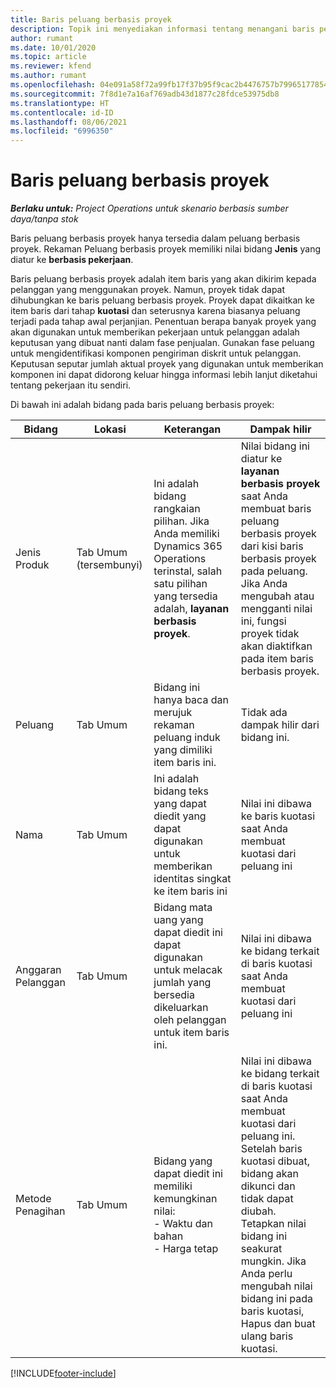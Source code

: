 ```yaml
---
title: Baris peluang berbasis proyek
description: Topik ini menyediakan informasi tentang menangani baris peluang berbasis proyek.
author: rumant
ms.date: 10/01/2020
ms.topic: article
ms.reviewer: kfend
ms.author: rumant
ms.openlocfilehash: 04e091a58f72a99fb17f37b95f9cac2b4476757b79965177854423361f416d51
ms.sourcegitcommit: 7f8d1e7a16af769adb43d1877c28fdce53975db8
ms.translationtype: HT
ms.contentlocale: id-ID
ms.lasthandoff: 08/06/2021
ms.locfileid: "6996350"
---
```

# <a name="project-based-opportunity-lines"></a>Baris peluang berbasis proyek

_**Berlaku untuk:** Project Operations untuk skenario berbasis sumber daya/tanpa stok_


Baris peluang berbasis proyek hanya tersedia dalam peluang berbasis proyek. Rekaman Peluang berbasis proyek memiliki nilai bidang **Jenis** yang diatur ke **berbasis pekerjaan**.

Baris peluang berbasis proyek adalah item baris yang akan dikirim kepada pelanggan yang menggunakan proyek. Namun, proyek tidak dapat dihubungkan ke baris peluang berbasis proyek. Proyek dapat dikaitkan ke item baris dari tahap **kuotasi** dan seterusnya karena biasanya peluang terjadi pada tahap awal perjanjian. Penentuan berapa banyak proyek yang akan digunakan untuk memberikan pekerjaan untuk pelanggan adalah keputusan yang dibuat nanti dalam fase penjualan. Gunakan fase peluang untuk mengidentifikasi komponen pengiriman diskrit untuk pelanggan. Keputusan seputar jumlah aktual proyek yang digunakan untuk memberikan komponen ini dapat didorong keluar hingga informasi lebih lanjut diketahui tentang pekerjaan itu sendiri.

Di bawah ini adalah bidang pada baris peluang berbasis proyek:

| **Bidang** | **Lokasi** | **Keterangan** | **Dampak hilir** |
| --- | --- | --- | --- |
| Jenis Produk | Tab Umum (tersembunyi) | Ini adalah bidang rangkaian pilihan. Jika Anda memiliki Dynamics 365 Operations terinstal, salah satu pilihan yang tersedia adalah, **layanan berbasis proyek**.  | Nilai bidang ini diatur ke **layanan berbasis proyek** saat Anda membuat baris peluang berbasis proyek dari kisi baris berbasis proyek pada peluang. <br> Jika Anda mengubah atau mengganti nilai ini, fungsi proyek tidak akan diaktifkan pada item baris berbasis proyek. |
| Peluang | Tab Umum | Bidang ini hanya baca dan merujuk rekaman peluang induk yang dimiliki item baris ini. | Tidak ada dampak hilir dari bidang ini. |
| Nama | Tab Umum | Ini adalah bidang teks yang dapat diedit yang dapat digunakan untuk memberikan identitas singkat ke item baris ini | Nilai ini dibawa ke baris kuotasi saat Anda membuat kuotasi dari peluang ini |
| Anggaran Pelanggan | Tab Umum | Bidang mata uang yang dapat diedit ini dapat digunakan untuk melacak jumlah yang bersedia dikeluarkan oleh pelanggan untuk item baris ini. | Nilai ini dibawa ke bidang terkait di baris kuotasi saat Anda membuat kuotasi dari peluang ini |
| Metode Penagihan | Tab Umum | Bidang yang dapat diedit ini memiliki kemungkinan nilai:</br>- Waktu dan bahan</br>- Harga tetap | Nilai ini dibawa ke bidang terkait di baris kuotasi saat Anda membuat kuotasi dari peluang ini. Setelah baris kuotasi dibuat, bidang akan dikunci dan tidak dapat diubah. Tetapkan nilai bidang ini seakurat mungkin. Jika Anda perlu mengubah nilai bidang ini pada baris kuotasi, Hapus dan buat ulang baris kuotasi. |


[!INCLUDE[footer-include](../includes/footer-banner.md)]